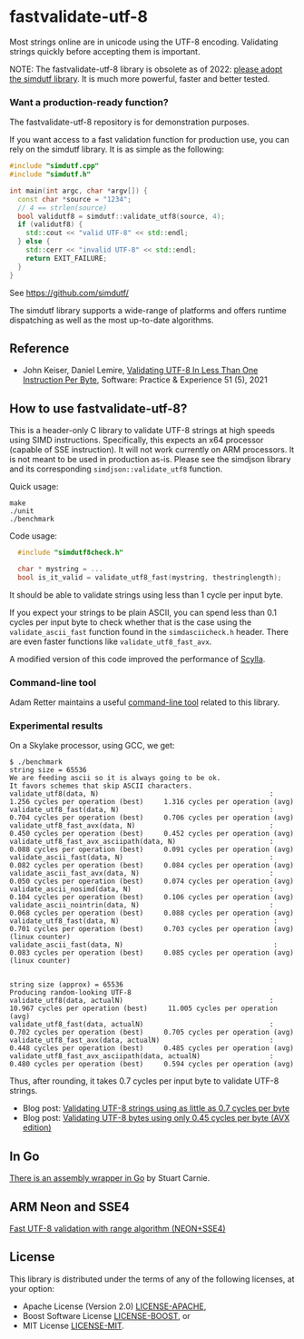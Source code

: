 # fastvalidate-utf-8

Most strings online are in unicode using the UTF-8 encoding. Validating strings
quickly before accepting them is important.

NOTE: The fastvalidate-utf-8 library is obsolete as of 2022: [please adopt the simdutf library](https://github.com/simdutf/). It is much more powerful, faster and better tested.

### Want a production-ready function?

The fastvalidate-utf-8 repository is for demonstration purposes.

If you want access to a fast validation function for production use, you can rely on the simdutf library. It is as simple as the following:

```C++
#include "simdutf.cpp"
#include "simdutf.h"

int main(int argc, char *argv[]) {
  const char *source = "1234";
  // 4 == strlen(source)
  bool validutf8 = simdutf::validate_utf8(source, 4);
  if (validutf8) {
    std::cout << "valid UTF-8" << std::endl;
  } else {
    std::cerr << "invalid UTF-8" << std::endl;
    return EXIT_FAILURE;
  }
}
```

See https://github.com/simdutf/

The simdutf library supports a wide-range of platforms and offers runtime dispatching as well as the most up-to-date algorithms.

## Reference

- John Keiser, Daniel Lemire, [Validating UTF-8 In Less Than One Instruction Per Byte](https://arxiv.org/abs/2010.03090), Software: Practice & Experience 51 (5), 2021


## How to use fastvalidate-utf-8?

This is a header-only C library to validate UTF-8 strings at high speeds using SIMD instructions.
Specifically, this expects an x64 processor (capable of SSE instruction). It will not
work currently on ARM processors. It is not meant to be used in production as-is. Please see
the simdjson library and its corresponding `simdjson::validate_utf8` function.


Quick usage:
```
make
./unit
./benchmark
```

Code usage:

```C++
  #include "simdutf8check.h"

  char * mystring = ...
  bool is_it_valid = validate_utf8_fast(mystring, thestringlength);
```

It should be able to validate strings using less than 1 cycle per input byte.

If you expect your strings to be plain ASCII, you can spend less than 0.1 cycles per input byte to check whether that is the case using the ``validate_ascii_fast`` function found in the ``simdasciicheck.h`` header. There are even faster functions like ``validate_utf8_fast_avx``.

A modified version of this code improved the performance of [Scylla](https://github.com/scylladb/scylla/commit/6fadba56cc18bebe6648e6aec09be1b0b93f4817).



### Command-line tool 

Adam Retter maintains a useful [command-line tool](https://github.com/adamretter/utf8-validator-c) related to this library.

### Experimental results

On a Skylake processor, using GCC, we get:

```
$ ./benchmark
string size = 65536
We are feeding ascii so it is always going to be ok.
It favors schemes that skip ASCII characters.
validate_utf8(data, N)                                          :  1.256 cycles per operation (best)     1.316 cycles per operation (avg)
validate_utf8_fast(data, N)                                     :  0.704 cycles per operation (best)     0.706 cycles per operation (avg)
validate_utf8_fast_avx(data, N)                                 :  0.450 cycles per operation (best)     0.452 cycles per operation (avg)
validate_utf8_fast_avx_asciipath(data, N)                       :  0.088 cycles per operation (best)     0.091 cycles per operation (avg)
validate_ascii_fast(data, N)                                    :  0.082 cycles per operation (best)     0.084 cycles per operation (avg)
validate_ascii_fast_avx(data, N)                                :  0.050 cycles per operation (best)     0.074 cycles per operation (avg)
validate_ascii_nosimd(data, N)                                  :  0.104 cycles per operation (best)     0.106 cycles per operation (avg)
validate_ascii_nointrin(data, N)                                :  0.068 cycles per operation (best)     0.088 cycles per operation (avg)
validate_utf8_fast(data, N)                                      :  0.701 cycles per operation (best)     0.703 cycles per operation (avg)  (linux counter)
validate_ascii_fast(data, N)                                     :  0.083 cycles per operation (best)     0.085 cycles per operation (avg)  (linux counter)


string size (approx) = 65536
Producing random-looking UTF-8
validate_utf8(data, actualN)                                    :  10.967 cycles per operation (best)     11.005 cycles per operation (avg)
validate_utf8_fast(data, actualN)                               :  0.702 cycles per operation (best)     0.705 cycles per operation (avg)
validate_utf8_fast_avx(data, actualN)                           :  0.448 cycles per operation (best)     0.485 cycles per operation (avg)
validate_utf8_fast_avx_asciipath(data, actualN)                 :  0.480 cycles per operation (best)     0.594 cycles per operation (avg)
```

Thus, after rounding, it takes 0.7 cycles per input byte to validate UTF-8 strings.

* Blog post: [Validating UTF-8 strings using as little as 0.7 cycles per byte](https://lemire.me/blog/2018/05/16/validating-utf-8-strings-using-as-little-as-0-7-cycles-per-byte/)
* Blog post: [Validating UTF-8 bytes using only 0.45 cycles per byte (AVX edition)](https://lemire.me/blog/2018/10/19/validating-utf-8-bytes-using-only-0-45-cycles-per-byte-avx-edition/)

## In Go

[There is an assembly wrapper in Go](https://github.com/stuartcarnie/go-simd) by Stuart Carnie.

## ARM Neon and SSE4

[Fast UTF-8 validation with range algorithm (NEON+SSE4)](https://github.com/cyb70289/utf8/)

## License

This library is distributed under the terms of any of the following
licenses, at your option:

* Apache License (Version 2.0) [LICENSE-APACHE](LICENSE-APACHE),
* Boost Software License [LICENSE-BOOST](LICENSE-BOOST), or
* MIT License [LICENSE-MIT](LICENSE-MIT).
